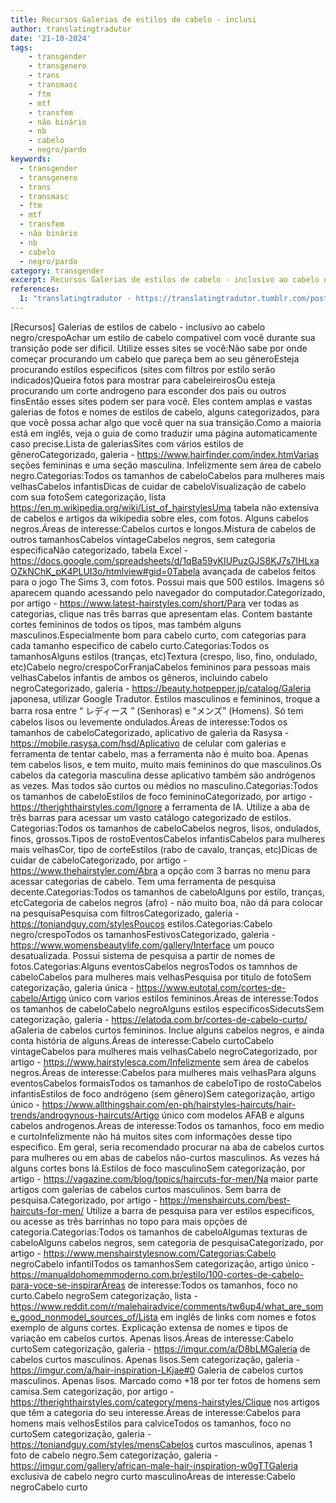 ```yaml
---
title: Recursos Galerias de estilos de cabelo - inclusi
author: translatingtradutor
date: '21-10-2024'
tags:
    - transgender
    - transgenero
    - trans
    - transmasc
    - ftm
    - mtf
    - transfem
    - não binário
    - nb
    - cabelo
    - negro/pardo
keywords:
  - transgender
  - transgenero
  - trans
  - transmasc
  - ftm
  - mtf
  - transfem
  - não binário
  - nb
  - cabelo
  - negro/pardo
category: transgender
excerpt: Recursos Galerias de estilos de cabelo - inclusivo ao cabelo negro/crespoAchar um estilo de cabelo compativel com você durante sua transição pode se...
references:
  1: "translatingtradutor - https://translatingtradutor.tumblr.com/post/764953814398861312/recursos-galerias-de-estilos-de-cabelo"
---
```


[Recursos] Galerias de estilos de cabelo - inclusivo ao cabelo negro/crespoAchar um estilo de cabelo compativel com você durante sua transição pode ser dificil. Utilize esses sites se você:Não sabe por onde começar procurando um cabelo que pareça bem ao seu gêneroEsteja procurando estilos especificos (sites com filtros por estilo serão indicados)Queira fotos para mostrar para cabeleireirosOu esteja procurando um corte androgeno para esconder dos pais ou outros finsEntão esses sites podem ser para você. Eles contem amplas e vastas galerias de fotos e nomes de estilos de cabelo, alguns categorizados, para que você possa achar algo que você quer na sua transição.Como a maioria está em inglês, veja o guia de como traduzir uma página automaticamente caso precise.Lista de galeriasSites com vários estilos de gêneroCategorizado, galeria - https://www.hairfinder.com/index.htmVarias seções femininas e uma seção masculina. Infelizmente sem área de cabelo negro.Categorias:Todos os tamanhos de cabeloCabelos para mulheres mais velhasCabelos infantisDicas de cuidar de cabeloVisualização de cabelo com sua fotoSem categorização, lista https://en.m.wikipedia.org/wiki/List_of_hairstylesUma tabela não extensiva de cabelos e artigos da wikipedia sobre eles, com fotos. Alguns cabelos negros.Áreas de interesse:Cabelos curtos e longos.Mistura de cabelos de outros tamanhosCabelos vintageCabelos negros, sem categoria especificaNão categorizado, tabela Excel - https://docs.google.com/spreadsheets/d/1qBa59yKIUPuzGJS8KJ7s7IHLxaOZkNChK_pK4PLUI3o/htmlview#gid=0Tabela avançada de cabelos feitos para o jogo The Sims 3, com fotos. Possui mais que 500  estilos. Imagens só aparecem quando acessando pelo navegador do computador.Categorizado, por artigo - https://www.latest-hairstyles.com/short/Para ver todas as categorias, clique nas três barras que apresentam elas. Contem bastante cortes femininos de todos os tipos, mas também alguns masculinos.Especialmente bom para cabelo curto, com categorias para cada tamanho especifico de cabelo curto.Categorias:Todos os tamanhosAlguns estilos (tranças, etc)Textura (crespo, liso, fino, ondulado, etc)Cabelo negro/crespoCorFranjaCabelos femininos para pessoas mais velhasCabelos infantis de ambos os gêneros, incluindo cabelo negroCategorizado, galeria - https://beauty.hotpepper.jp/catalog/Galeria japonesa, utilizar Google Tradutor. Estilos masculinos e femininos, troque a barra rosa entre “ レディース ” (Senhoras) e “メンズ” (Homens).  Só tem cabelos lisos ou levemente ondulados.Áreas de interesse:Todos os tamanhos de cabeloCategorizado, aplicativo de galeria da Rasysa - https://mobile.rasysa.com/hsd/Aplicativo de celular com galerias e ferramenta de tentar cabelo, mas a ferramenta não é muito boa. Apenas tem cabelos lisos, e tem muito, muito mais femininos do que masculinos.Os cabelos da categoria masculina desse aplicativo também são andrógenos as vezes. Mas todos são curtos ou médios no masculino.Categorias:Todos os tamanhos de cabeloEstilos de foco femininoCategorizado, por artigo - https://therighthairstyles.com/Ignore a ferramenta de IA. Utilize a aba de três barras para acessar um vasto catálogo categorizado de estilos. Categorias:Todos os tamanhos de cabeloCabelos negros, lisos, ondulados, finos, grossos.Tipos de rostoEventosCabelos infantisCabelos para mulheres mais velhasCor, tipo de corteEstilos (rabo de cavalo, tranças, etc)Dicas de cuidar de cabeloCategorizado, por artigo - https://www.thehairstyler.com/Abra a opção com 3 barras no menu para acessar categorias de cabelo. Tem uma ferramenta de pesquisa decente.Categorias:Todos os tamanhos de cabeloAlguns por estilo, tranças, etcCategoria de cabelos negros (afro) - não muito boa, não dá para colocar na pesquisaPesquisa com filtrosCategorizado, galeria - https://toniandguy.com/stylesPoucos estilos.Categorias:Cabelo negro/crespoTodos os tamanhosFestivosCategorizado, galeria - https://www.womensbeautylife.com/gallery/Interface um pouco desatualizada. Possui sistema de pesquisa a partir de nomes de fotos.Categorias:Alguns eventosCabelos negrosTodos os tamnhos de cabeloCabelos para mulheres mais velhasPesquisa por titulo de fotoSem categorização, galeria única - https://www.eutotal.com/cortes-de-cabelo/Artigo único com varios estilos femininos.Áreas de interesse:Todos os tamanhos de cabeloCabelo negroAlguns estilos especificosSidecutsSem categorização, galeria - https://elatoda.com.br/cortes-de-cabelo-curto/ aGaleria de cabelos curtos femininos. Inclue alguns cabelos negros, e ainda conta história de alguns.Áreas de interesse:Cabelo curtoCabelo vintageCabelos para mulheres mais velhasCabelo negroCategorizado, por artigo - https://www.hairstylesca.com/Infelizmente sem área de cabelos negros.Áreas de interesse:Cabelos para mulheres mais velhasPara alguns eventosCabelos formaisTodos os tamanhos de cabeloTipo de rostoCabelos infantisEstilos de foco andrógeno (sem gênero)Sem categorização, artigo único - https://www.allthingshair.com/en-ph/hairstyles-haircuts/hair-trends/androgynous-haircuts/Artigo único com modelos AFAB e alguns cabelos androgenos.Áreas de interesse:Todos os tamanhos, foco em medio e curtoInfelizmente não há muitos sites com informações desse tipo especifico. Em geral, seria recomendado procurar na aba de cabelos curtos para mulheres ou em abas de cabelos não-curtos masculinos. As vezes há alguns cortes bons lá.Estilos de foco masculinoSem categorização, por artigo - https://vagazine.com/blog/topics/haircuts-for-men/Na maior parte artigos com galerias de cabelos curtos masculinos. Sem barra de pesquisa.Categorizado, por artigo - https://menshaircuts.com/best-haircuts-for-men/ Utilize a barra de pesquisa para ver estilos especificos, ou acesse as três barrinhas no topo para mais opções de categoria.Categorias:Todos os tamanhos de cabeloAlgumas texturas de cabeloAlguns cabelos negros, sem categoria de pesquisaCategorizado, por artigo - https://www.menshairstylesnow.com/Categorias:Cabelo negroCabelo infantilTodos os tamanhosSem categorização, artigo único - https://manualdohomemmoderno.com.br/estilo/100-cortes-de-cabelo-para-voce-se-inspirarÁreas de interesse:Todos os tamanhos, foco no curto.Cabelo negroSem categorização, lista - https://www.reddit.com/r/malehairadvice/comments/tw6up4/what_are_some_good_nonmodel_sources_of/Lista em inglês de links com nomes e fotos exemplo de alguns cortes. Explicação extensa de nomes e tipos de variação em cabelos curtos. Apenas lisos.Áreas de interesse:Cabelo curtoSem categorização, galeria - https://imgur.com/a/D8bLMGaleria de cabelos curtos masculinos. Apenas lisos.Sem categorização, galeria - https://imgur.com/a/hair-inspiration-LKjae#0 Galeria de cabelos curtos masculinos. Apenas lisos. Marcado como +18 por ter fotos de homens sem camisa.Sem categorização, por artigo - https://therighthairstyles.com/category/mens-hairstyles/Clique nos artigos que têm a categoria do seu interesse.Áreas de interesse:Cabelos para homens mais velhosEstilos para calviceTodos os tamanhos, foco no curtoSem categorização, galeria - https://toniandguy.com/styles/mensCabelos curtos masculinos, apenas 1 foto de cabelo negro.Sem categorização, galeria - https://imgur.com/gallery/african-male-hair-inspiration-w0gTTGaleria exclusiva de cabelo negro curto masculinoÁreas de interesse:Cabelo negroCabelo curto
